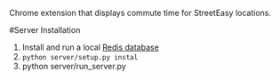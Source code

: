 Chrome extension that displays commute time for StreetEasy locations.

#Server Installation
1) Install and run a local [Redis database](http://redis.io/topics/quickstart)
2) `python server/setup.py instal`
3) python server/run_server.py
